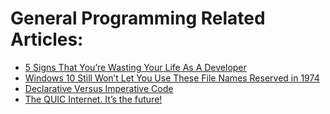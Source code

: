 # General Programming Related Articles: 
- [5 Signs That You’re Wasting Your Life As A Developer](https://medium.com/madhash/5-signs-that-youre-wasting-your-life-as-a-developer-131607ff1998)
- [Windows 10 Still Won’t Let You Use These File Names Reserved in 1974](https://www.howtogeek.com/fyi/windows-10-still-wont-let-you-use-these-file-names-reserved-in-1974/)
- [Declarative Versus Imperative Code](https://medium.com/better-programming/declarative-versus-imperative-code-180c0cf4003b)
- [The QUIC Internet. It’s the future!](https://anuradhawick.medium.com/the-quic-internet-its-the-future-d903440b26ea)
